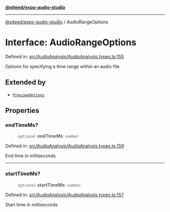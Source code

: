 [**@siteed/expo-audio-studio**](../README.md)

***

[@siteed/expo-audio-studio](../README.md) / AudioRangeOptions

# Interface: AudioRangeOptions

Defined in: [src/AudioAnalysis/AudioAnalysis.types.ts:155](https://github.com/deeeed/expo-audio-stream/blob/8a303b4d96988b97604123d74daaa406d9ec517c/packages/expo-audio-studio/src/AudioAnalysis/AudioAnalysis.types.ts#L155)

Options for specifying a time range within an audio file.

## Extended by

- [`PreviewOptions`](PreviewOptions.md)

## Properties

### endTimeMs?

> `optional` **endTimeMs**: `number`

Defined in: [src/AudioAnalysis/AudioAnalysis.types.ts:159](https://github.com/deeeed/expo-audio-stream/blob/8a303b4d96988b97604123d74daaa406d9ec517c/packages/expo-audio-studio/src/AudioAnalysis/AudioAnalysis.types.ts#L159)

End time in milliseconds

***

### startTimeMs?

> `optional` **startTimeMs**: `number`

Defined in: [src/AudioAnalysis/AudioAnalysis.types.ts:157](https://github.com/deeeed/expo-audio-stream/blob/8a303b4d96988b97604123d74daaa406d9ec517c/packages/expo-audio-studio/src/AudioAnalysis/AudioAnalysis.types.ts#L157)

Start time in milliseconds

